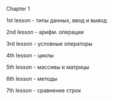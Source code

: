 Chapter 1

1st lesson - типы данных, ввод и вывод

2nd lesson - арифм. операции

3rd lesson - условные операторы

4th lesson - циклы

5th lesson - массивы и матрицы

6th lesson - методы

7th lesson - сравнение строк
